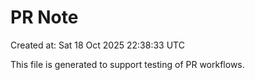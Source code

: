 # PR Note

Created at: Sat 18 Oct 2025 22:38:33 UTC

This file is generated to support testing of PR workflows.
